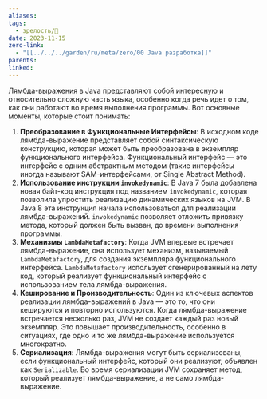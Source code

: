 ```yaml
---
aliases: 
tags:
  - зрелость/🌱
date: 2023-11-15
zero-link:
  - "[[../../../garden/ru/meta/zero/00 Java разработка]]"
parents: 
linked: 
---
```

Лямбда-выражения в Java представляют собой интересную и относительно сложную часть языка, особенно когда речь идет о том, как они работают во время выполнения программы. Вот основные моменты, которые стоит понимать:

1. **Преобразование в Функциональные Интерфейсы**: В исходном коде лямбда-выражение представляет собой синтаксическую конструкцию, которая может быть преобразована в экземпляр функционального интерфейса. Функциональный интерфейс — это интерфейс с одним абстрактным методом (такие интерфейсы иногда называют SAM-интерфейсами, от Single Abstract Method).
2. **Использование инструкции `invokedynamic`**: В Java 7 была добавлена новая байт-код инструкция под названием `invokedynamic`, которая позволила упростить реализацию динамических языков на JVM. В Java 8 эта инструкция начала использоваться для реализации лямбда-выражений. `invokedynamic` позволяет отложить привязку метода, который должен быть вызван, до времени выполнения программы.
3. **Механизмы `LambdaMetafactory`**: Когда JVM впервые встречает лямбда-выражение, она использует механизм, называемый `LambdaMetafactory`, для создания экземпляра функционального интерфейса. `LambdaMetafactory` использует сгенерированный на лету код, который реализует функциональный интерфейс с использованием тела лямбда-выражения.
4. **Кеширование и Производительность**: Один из ключевых аспектов реализации лямбда-выражений в Java — это то, что они кешируются и повторно используются. Когда лямбда-выражение встречается несколько раз, JVM не создает каждый раз новый экземпляр. Это повышает производительность, особенно в ситуациях, где одно и то же лямбда-выражение используется многократно.
5. **Сериализация**: Лямбда-выражения могут быть сериализованы, если функциональный интерфейс, который они реализуют, объявлен как `Serializable`. Во время сериализации JVM сохраняет метод, который реализует лямбда-выражение, а не само лямбда-выражение.